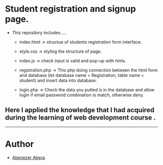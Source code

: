 **Student registration and signup page**.
========================================
- This repository includes.....

    - index.html -> structue of  students registration form interface.

    - style.css -> styling the structure of page.

    - index.js -> check input is valid and pop-up with hints.

    - registration.php -> This php doing connection between the html form and database
                          (let database name = Registration, table name = student) and 
                          insert data into database.

    - login.php -> Check the data you putted is in the database and allow login if email password combination is match, otherwise deny.



 
Here I applied the knowledge that I had acquired during the learning of web development course .
-----------------------------------
-----------------------------------
**Author**
=========
- [Abenezer Abera](https://github.com/Abenina14).


